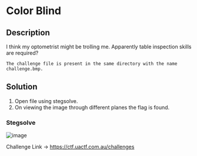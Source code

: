 # Color Blind

## Description
I think my optometrist might be trolling me. Apparently table inspection skills are required?

`The challenge file is present in the same directory with the name challenge.bmp.`

## Solution

1. Open file using stegsolve.
2. On viewing the image through different planes the flag is found.

### Stegsolve

 ![image](https://user-images.githubusercontent.com/85097320/182686070-1488e8ec-302b-46b3-b267-be696aa0f971.png)
 
 Challenge Link -> https://ctf.uactf.com.au/challenges
 

